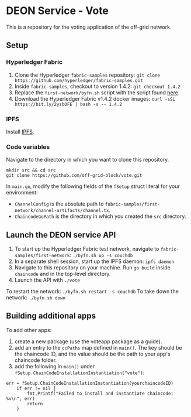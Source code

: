 # DEON Service - Vote
This is a repository for the voting application of the off-grid network.

## Setup

### Hyperledger Fabric

1. Clone the Hyperledger `fabric-samples` repository:
```git clone https://github.com/hyperledger/fabric-samples.git```
2. Inside `fabric-samples`, checkout to version 1.4.2:
```git checkout 1.4.2```
3. Replace the `first-network/byfn.sh` script with the script found [here](https://github.com/off-grid-block/off-grid-net/blob/master/cyfn.sh).
4. Download the Hyperledger Fabric v1.4.2 docker images:
```curl -sSL https://bit.ly/2ysbOFE | bash -s -- 1.4.2```

### IPFS

Install [IPFS](https://docs.ipfs.io/install/).

### Code variables

Navigate to the directory in which you want to clone this repository.
```
mkdir src && cd src
git clone https://github.com/off-grid-block/vote.git
```

In `main.go`, modify the following fields of the `fSetup` struct literal for your environment:

- `ChannelConfig` is the absolute path to `fabric-samples/first-network/channel-artifacts/channel.tx`.
- `ChaincodeGoPath` is the directory in which you created the `src` directory.

## Launch the DEON service API

1. To start up the Hyperledger Fabric test network, navigate to `fabric-samples/first-network`:
```./byfn.sh up -s couchdb```
2. In a separate shell session, start up the IPFS daemon:
```ipfs daemon```
3. Navigate to this repository on your machine. Run `go build` inside `chaincode` and in the top-level directory. 
4. Launch the API with `./vote`

To restart the network:
```./byfn.sh restart -s couchdb```
To take down the network:
```./byfn.sh down```


## Building additional apps

To add other apps: 

1. create a new package (use the voteapp package as a guide).
2. add an entry to the `ccPaths` map defined in `main()`. The key should be the chaincode ID, and the value should be the path to your app's chaincode folder.
3. add the following in `main()` under `fSetup.ChainCodeInstallationInstantiation("vote")`:
```
err = fSetup.ChainCodeInstallationInstantiation(yourchaincodeID)
	if err != nil {
		fmt.Printf("Failed to install and instantiate chaincode: %v\n", err)
		return
	}
```